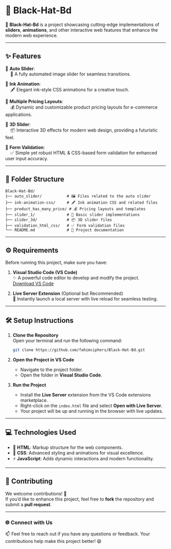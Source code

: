 

# 🎩 **Black-Hat-Bd**  

🚀 **Black-Hat-Bd** is a project showcasing cutting-edge implementations of **sliders**, **animations**, and other interactive web features that enhance the modern web experience.

---

## ✨ **Features**

🔹 **Auto Slider**:  
&nbsp;&nbsp;&nbsp;&nbsp;🌟 A fully automated image slider for seamless transitions.

🔹 **Ink Animation**:  
&nbsp;&nbsp;&nbsp;&nbsp;🖋️ Elegant ink-style CSS animations for a creative touch.

🔹 **Multiple Pricing Layouts**:  
&nbsp;&nbsp;&nbsp;&nbsp;💰 Dynamic and customizable product pricing layouts for e-commerce applications.

🔹 **3D Slider**:  
&nbsp;&nbsp;&nbsp;&nbsp;📦 Interactive 3D effects for modern web design, providing a futuristic feel.

🔹 **Form Validation**:  
&nbsp;&nbsp;&nbsp;&nbsp;✅ Simple yet robust HTML & CSS-based form validation for enhanced user input accuracy.

---

## 📂 **Folder Structure**

```plaintext
Black-Hat-Bd/
├── auto_slider/           # 🖼️ Files related to the auto slider
├── ink-animation-css/     # 🖋️ Ink animation CSS and related files
├── product_has_many_price/ # 💰 Pricing layouts and templates
├── slider_1/              # 🔄 Basic slider implementations
├── slider_3d/             # 📦 3D slider files
├── validation_html_css/   # ✅ Form validation files
└── README.md              # 📄 Project documentation
```

---

## ⚙️ **Requirements**

Before running this project, make sure you have:

1. **Visual Studio Code (VS Code)**  
   ✨ A powerful code editor to develop and modify the project.  
   [Download VS Code](https://code.visualstudio.com/)

2. **Live Server Extension** (Optional but Recommended)  
   🚀 Instantly launch a local server with live reload for seamless testing.

---

## 🛠️ **Setup Instructions**

1. **Clone the Repository**  
   Open your terminal and run the following command:  
   ```bash
   git clone https://github.com/fahimciphers/Black-Hat-Bd.git
   ```

2. **Open the Project in VS Code**  
   - Navigate to the project folder.  
   - Open the folder in **Visual Studio Code**.

3. **Run the Project**  
   - Install the **Live Server** extension from the VS Code extensions marketplace.  
   - Right-click on the `index.html` file and select **Open with Live Server**.  
   - Your project will be up and running in the browser with live updates.

---

## 💻 **Technologies Used**

- 🧱 **HTML**: Markup structure for the web components.
- 🎨 **CSS**: Advanced styling and animations for visual excellence.
- ⚡ **JavaScript**: Adds dynamic interactions and modern functionality.

---

## 🤝 **Contributing**

We welcome contributions! 🙌  
If you’d like to enhance this project, feel free to **fork** the repository and submit a **pull request**.

---

### 🌐 **Connect with Us**

📫 Feel free to reach out if you have any questions or feedback. Your contributions help make this project better! 😄

